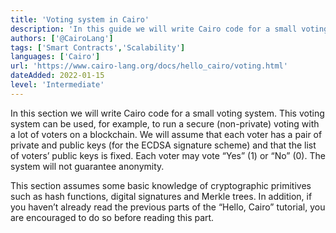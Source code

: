 ```yaml
---
title: 'Voting system in Cairo'
description: 'In this guide we will write Cairo code for a small voting system, which can be used, for example, to run a secure (non-private) voting with a lot of voters.'
authors: ['@CairoLang']
tags: ['Smart Contracts','Scalability']
languages: ['Cairo']
url: 'https://www.cairo-lang.org/docs/hello_cairo/voting.html'
dateAdded: 2022-01-15
level: 'Intermediate'
---
```


In this section we will write Cairo code for a small voting system. This voting system can be used, for example, to run a secure (non-private) voting with a lot of voters on a blockchain. We will assume that each voter has a pair of private and public keys (for the ECDSA signature scheme) and that the list of voters’ public keys is fixed. Each voter may vote “Yes” (1) or “No” (0). The system will not guarantee anonymity.

This section assumes some basic knowledge of cryptographic primitives such as hash functions, digital signatures and Merkle trees. In addition, if you haven’t already read the previous parts of the “Hello, Cairo” tutorial, you are encouraged to do so before reading this part.